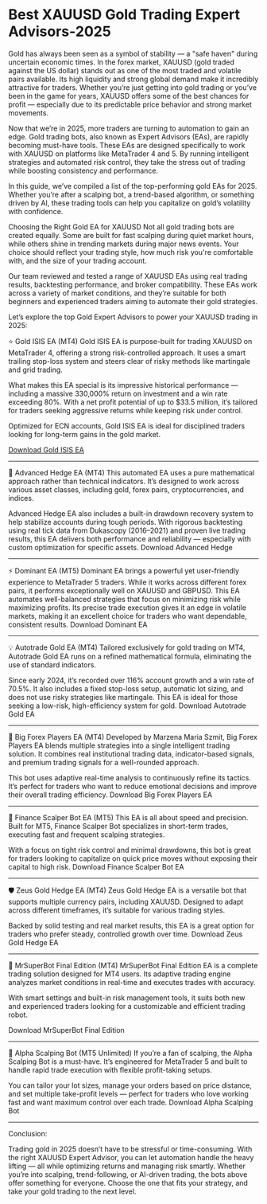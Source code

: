 # Best XAUUSD Gold Trading Expert Advisors-2025

Gold has always been seen as a symbol of stability — a "safe haven" during uncertain economic times. In the forex market, XAUUSD (gold traded against the US dollar) stands out as one of the most traded and volatile pairs available. Its high liquidity and strong global demand make it incredibly attractive for traders. Whether you’re just getting into gold trading or you’ve been in the game for years, XAUUSD offers some of the best chances for profit — especially due to its predictable price behavior and strong market movements.

Now that we’re in 2025, more traders are turning to automation to gain an edge. Gold trading bots, also known as Expert Advisors (EAs), are rapidly becoming must-have tools. These EAs are designed specifically to work with XAUUSD on platforms like MetaTrader 4 and 5. By running intelligent strategies and automated risk control, they take the stress out of trading while boosting consistency and performance.

In this guide, we’ve compiled a list of the top-performing gold EAs for 2025. Whether you’re after a scalping bot, a trend-based algorithm, or something driven by AI, these trading tools can help you capitalize on gold’s volatility with confidence.

Choosing the Right Gold EA for XAUUSD
Not all gold trading bots are created equally. Some are built for fast scalping during quiet market hours, while others shine in trending markets during major news events. Your choice should reflect your trading style, how much risk you're comfortable with, and the size of your trading account.

Our team reviewed and tested a range of XAUUSD EAs using real trading results, backtesting performance, and broker compatibility. These EAs work across a variety of market conditions, and they’re suitable for both beginners and experienced traders aiming to automate their gold strategies.

Let’s explore the top Gold Expert Advisors to power your XAUUSD trading in 2025:

⭐ Gold ISIS EA (MT4)
Gold ISIS EA is purpose-built for trading XAUUSD on MetaTrader 4, offering a strong risk-controlled approach. It uses a smart trailing stop-loss system and steers clear of risky methods like martingale and grid trading.

What makes this EA special is its impressive historical performance — including a massive 330,000% return on investment and a win rate exceeding 80%. With a net profit potential of up to $33.5 million, it’s tailored for traders seeking aggressive returns while keeping risk under control.

Optimized for ECN accounts, Gold ISIS EA is ideal for disciplined traders looking for long-term gains in the gold market.

[Download Gold ISIS EA]([url](https://mql5cracked.com/product/gold-isis-ea-download/)) 

----------------------------

🔁 Advanced Hedge EA (MT4)
This automated EA uses a pure mathematical approach rather than technical indicators. It’s designed to work across various asset classes, including gold, forex pairs, cryptocurrencies, and indices.

Advanced Hedge EA also includes a built-in drawdown recovery system to help stabilize accounts during tough periods. With rigorous backtesting using real tick data from Dukascopy (2016–2021) and proven live trading results, this EA delivers both performance and reliability — especially with custom optimization for specific assets.
Download Advanced Hedge

----------------------------

⚡ Dominant EA (MT5)
Dominant EA brings a powerful yet user-friendly experience to MetaTrader 5 traders. While it works across different forex pairs, it performs exceptionally well on XAUUSD and GBPUSD.
This EA automates well-balanced strategies that focus on minimizing risk while maximizing profits. Its precise trade execution gives it an edge in volatile markets, making it an excellent choice for traders who want dependable, consistent results.
Download Dominant EA

----------------------------

💡 Autotrade Gold EA (MT4)
Tailored exclusively for gold trading on MT4, Autotrade Gold EA runs on a refined mathematical formula, eliminating the use of standard indicators.

Since early 2024, it’s recorded over 116% account growth and a win rate of 70.5%. It also includes a fixed stop-loss setup, automatic lot sizing, and does not use risky strategies like martingale. This EA is ideal for those seeking a low-risk, high-efficiency system for gold.
Download Autotrade Gold EA

----------------------------

💼 Big Forex Players EA (MT4)
Developed by Marzena Maria Szmit, Big Forex Players EA blends multiple strategies into a single intelligent trading solution. It combines real institutional trading data, indicator-based signals, and premium trading signals for a well-rounded approach.

This bot uses adaptive real-time analysis to continuously refine its tactics. It’s perfect for traders who want to reduce emotional decisions and improve their overall trading efficiency.
Download Big Forex Players EA 


----------------------------


🚀 Finance Scalper Bot EA (MT5)
This EA is all about speed and precision. Built for MT5, Finance Scalper Bot specializes in short-term trades, executing fast and frequent scalping strategies.

With a focus on tight risk control and minimal drawdowns, this bot is great for traders looking to capitalize on quick price moves without exposing their capital to high risk.
Download Finance Scalper Bot EA 

----------------------------

🛡 Zeus Gold Hedge EA (MT4)
Zeus Gold Hedge EA is a versatile bot that supports multiple currency pairs, including XAUUSD. Designed to adapt across different timeframes, it’s suitable for various trading styles.

Backed by solid testing and real market results, this EA is a great option for traders who prefer steady, controlled growth over time.
Download Zeus Gold Hedge EA

----------------------------

🔧 MrSuperBot Final Edition (MT4)
MrSuperBot Final Edition EA is a complete trading solution designed for MT4 users. Its adaptive trading engine analyzes market conditions in real-time and executes trades with accuracy.

With smart settings and built-in risk management tools, it suits both new and experienced traders looking for a customizable and efficient trading robot.

Download MrSuperBot Final Edition 

----------------------------

🎯 Alpha Scalping Bot (MT5 Unlimited)
If you’re a fan of scalping, the Alpha Scalping Bot is a must-have. It’s engineered for MetaTrader 5 and built to handle rapid trade execution with flexible profit-taking setups.

You can tailor your lot sizes, manage your orders based on price distance, and set multiple take-profit levels — perfect for traders who love working fast and want maximum control over each trade.
Download Alpha Scalping Bot

----------------------------

Conclusion:

Trading gold in 2025 doesn’t have to be stressful or time-consuming. With the right XAUUSD Expert Advisor, you can let automation handle the heavy lifting — all while optimizing returns and managing risk smartly. Whether you’re into scalping, trend-following, or AI-driven trading, the bots above offer something for everyone. Choose the one that fits your strategy, and take your gold trading to the next level.
